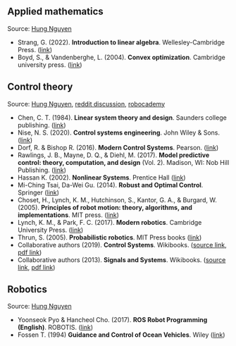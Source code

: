 ## Applied mathematics
Source: [Hung Nguyen](https://nt-hung.github.io/books/)
- Strang, G. (2022). **Introduction to linear algebra**. Wellesley-Cambridge Press. ([link](https://students.aiu.edu/submissions/profiles/resources/onlineBook/Y5B7M4_Introduction_to_Linear_Algebra-_Fourth_Edition.pdf))
- Boyd, S., & Vandenberghe, L. (2004). **Convex optimization**. Cambridge university press. ([link](https://web.stanford.edu/~boyd/cvxbook/bv_cvxbook.pdf))
## Control theory
Source: [Hung Nguyen](https://nt-hung.github.io/books/), [reddit discussion](https://www.reddit.com/r/ControlTheory/comments/3ctulo/what_are_some_good_introductory_textbooks_on/), [robocademy](https://robocademy.com/2020/04/21/top-10-robotics-books/)
- Chen, C. T. (1984). **Linear system theory and design**. Saunders college publishing. ([link](https://www.convexoptimization.com/TOOLS/theorydesign.pdf))
- Nise, N. S. (2020). **Control systems engineering**. John Wiley & Sons. ([link](https://gnindia.dronacharya.info/EEE/5thSem/Downloads/ControlSystem/Books/CONTROL-SYSTEM-REFERENCE-BOOK-2.pdf))
- Dorf, R. & Bishop R. (2016). **Modern Control Systems**. Pearson. ([link](https://files.crazt.moe/temp/Modern%20Control%20Systems%2013th.pdf))
- Rawlings, J. B., Mayne, D. Q., & Diehl, M. (2017). **Model predictive control: theory, computation, and design** (Vol. 2). Madison, WI: Nob Hill Publishing. ([link](https://www.academia.edu/43052953/Model_Predictive_Control_Theory_Computation_and_Design_2nd_Edition))
- Hassan K. (2002). **Nonlinear Systems**. Prentice Hall ([link](http://www.coep.ufrj.br/~liu/livros/Hassan_K.Khalil-Nonlinear_systems-Prent.djvu_best.pdf))
- Mi-Ching Tsai, Da-Wei Gu. (2014). **Robust and Optimal Control**. Springer ([link](https://link.springer.com/book/10.1007/978-1-4471-6257-5))
- Choset, H., Lynch, K. M., Hutchinson, S., Kantor, G. A., & Burgard, W. (2005). **Principles of robot motion: theory, algorithms, and implementations**. MIT press. ([link](https://github.com/yangmingustb/planning_books_1/blob/master/Principles%20of%20Robot%20Motion%20Theory%2C%20Algorithms%2C%20and%20Implementations.pdf))
- Lynch, K. M., & Park, F. C. (2017). **Modern robotics**. Cambridge University Press. ([link](https://hades.mech.northwestern.edu/images/7/7f/MR.pdf))
- Thrun, S. (2005). **Probabilistic robotics**. MIT Press books ([link](https://docs.ufpr.br/~danielsantos/ProbabilisticRobotics.pdf))
- Collaborative authors (2019). **Control Systems**. Wikibooks. ([source link](https://en.wikibooks.org/wiki/Control_Systems), [pdf link](https://upload.wikimedia.org/wikipedia/commons/e/e4/Control_Systems.pdf))
- Collaborative authors (2013). **Signals and Systems**. Wikibooks. ([source link](https://en.wikibooks.org/wiki/Signals_and_Systems), [pdf link](https://upload.wikimedia.org/wikipedia/commons/6/67/Signals_and_Systems.pdf))
## Robotics
Source: [Hung Nguyen](https://nt-hung.github.io/books/)
- Yoonseok Pyo & Hancheol Cho. (2017). **ROS Robot Programming (English)**. ROBOTIS. ([link](https://wiki.ros.org/Books/ROS_Robot_Programming_English))
- Fossen T. (1994) **Guidance and Control of Ocean Vehicles**. Wiley ([link](https://www.amazon.com/Guidance-Control-Ocean-Vehicles-Fossen/dp/0471941131))
